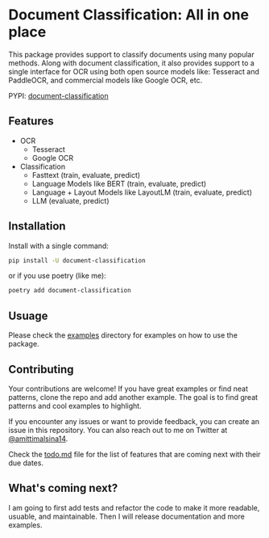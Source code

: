 # Document Classification: All in one place
This package provides support to classify documents using many popular methods. Along with document classification, it also provides support to a single interface for OCR using both open source models like: Tesseract and PaddleOCR, and commercial models like Google OCR, etc.

PYPI: [document-classification](https://pypi.org/project/document-classification/)

## Features
- OCR
    - Tesseract
    - Google OCR
- Classification
    - Fasttext (train, evaluate, predict)
    - Language Models like BERT (train, evaluate, predict)
    - Language + Layout Models like LayoutLM (train, evaluate, predict)
    - LLM (evaluate, predict)

## Installation
Install with a single command:
```bash
pip install -U document-classification
```
or if you use poetry (like me):
```bash
poetry add document-classification
```

## Usuage
Please check the [examples](https://github.com/amit-timalsina/document_classification/tree/master/examples) directory for examples on how to use the package.

## Contributing

Your contributions are welcome! If you have great examples or find neat patterns, clone the repo and add another example. 
The goal is to find great patterns and cool examples to highlight.

If you encounter any issues or want to provide feedback, you can create an issue in this repository. You can also reach out to me on Twitter at [@amittimalsina14](https://x.com/amittimalsina14).

Check the [todo.md](https://github.com/amit-timalsina/document_classification/blob/master/todo.md) file for the list of features that are coming next with their due dates.

## What's coming next?
I am going to first add tests and refactor the code to make it more readable, usuable, and maintainable. Then I will release documentation and more examples.
